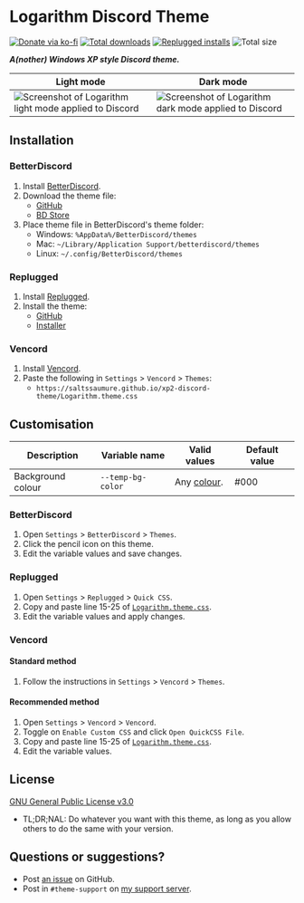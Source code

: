 [light]:            https://user-images.githubusercontent.com/29710355/233753957-b581ff4c-bb70-4f13-8504-b3a4dd5c57e8.png
[dark]:             https://user-images.githubusercontent.com/29710355/233753967-87358b2b-aa49-4056-a5a4-891de58756df.png

[css-color]:        https://developer.mozilla.org/en-US/docs/Web/CSS/color_value
[discord]:          https://discord.gg/uy8nKQVatp

[BetterDiscord]:    https://betterdiscord.app/
[Replugged]:        https://replugged.dev/
[Vencord]:          https://github.com/Vendicated/Vencord

[shield-donate]:    https://img.shields.io/badge/Donate-ko--fi-orange?style=flat-square&logo=kofi
[ko-fi]:            https://ko-fi.com/saltssaumure "Any amount is much appreciated!"

[shield-total-dl]:  https://img.shields.io/github/downloads/saltssaumure/xp2-discord-theme/total?color=purple&label=Total%20GitHub%20downloads&style=flat-square
[shield-asar-dl]:   https://img.shields.io/github/downloads/saltssaumure/xp2-discord-theme/latest/net.saltssaumure.Logarithm.asar?color=purple&label=Replugged%20installs&style=flat-square
[shield-repo-size]: https://img.shields.io/github/repo-size/saltssaumure/xp2-discord-theme?style=flat-square "Total size"

[license]:          https://github.com/Saltssaumure/xp2-discord-theme/blob/main/LICENSE
[issues]:           https://github.com/Saltssaumure/xp2-discord-theme/issues
[.theme.css]:       https://github.com/Saltssaumure/xp2-discord-theme/blob/main/Logarithm.theme.css

[release-gh]:       https://github.com/Saltssaumure/xp2-discord-theme/releases/latest "Latest release"
[release-bd]:       https://betterdiscord.app/theme/?id=000 "BetterDiscord store page"
[release-rp]:       https://replugged.dev/install?identifier=Saltssaumure/xp2-discord-theme&source=github "Replugged addon installer"

# Logarithm Discord Theme
[![Donate via ko-fi][shield-donate]][ko-fi]
[![Total downloads][shield-total-dl]][release-gh]
[![Replugged installs][shield-asar-dl]][release-gh]
![Total size][shield-repo-size]

***A(nother) Windows XP style Discord theme.***

| Light mode                                                      | Dark mode                                                     |
| --------------------------------------------------------------- | ------------------------------------------------------------- |
| ![Screenshot of Logarithm light mode applied to Discord][light] | ![Screenshot of Logarithm dark mode applied to Discord][dark] |

## Installation

### BetterDiscord
1. Install [BetterDiscord][BetterDiscord].
2. Download the theme file:
    - [GitHub][release-gh]
    - [BD Store][release-bd]
3. Place theme file in BetterDiscord's theme folder:
    - Windows: `%AppData%/BetterDiscord/themes`
    - Mac: `~/Library/Application Support/betterdiscord/themes`
    - Linux: `~/.config/BetterDiscord/themes`

### Replugged
1. Install [Replugged][Replugged].
2. Install the theme:
    - [GitHub][release-gh]
    - [Installer][release-rp]

### Vencord
1. Install [Vencord][Vencord].
2. Paste the following in `Settings` > `Vencord` > `Themes`:
    - `https://saltssaumure.github.io/xp2-discord-theme/Logarithm.theme.css`

## Customisation

| Description       | Variable name     | Valid values               | Default value |
|-------------------|-------------------|----------------------------|---------------|
| Background colour | `--temp-bg-color` | Any [colour][css-color]. | #000          |

### BetterDiscord
1. Open `Settings` > `BetterDiscord` > `Themes`.
2. Click the pencil icon on this theme.
3. Edit the variable values and save changes.

### Replugged
1. Open `Settings` > `Replugged` > `Quick CSS`.
3. Copy and paste line 15-25 of [`Logarithm.theme.css`][.theme.css].
3. Edit the variable values and apply changes.

### Vencord
#### Standard method
1. Follow the instructions in `Settings` > `Vencord` > `Themes`.
#### Recommended method
1. Open `Settings` > `Vencord` > `Vencord`.
2. Toggle on `Enable Custom CSS` and click `Open QuickCSS File`.
3. Copy and paste line 15-25 of [`Logarithm.theme.css`][.theme.css].
4. Edit the variable values.

## License
[GNU General Public License v3.0][license]
- <span title="Too long; didn't read; not a lawyer">TL;DR;NAL</span>: Do whatever you want with this theme, as long as you allow others to do the same with your version.

## Questions or suggestions?
- Post [an issue][issues] on GitHub.
- Post in `#theme-support` on [my support server][discord].

